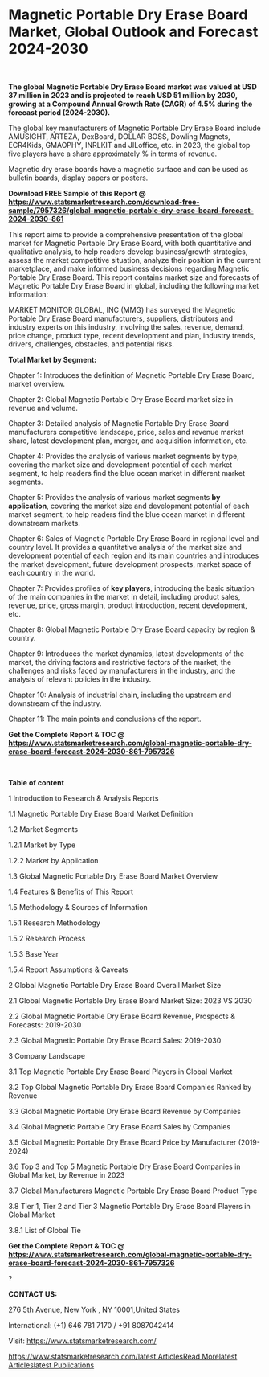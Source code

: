 <h1>Magnetic Portable Dry Erase Board Market, Global Outlook and Forecast 2024-2030</h1><br/><p><strong>The global Magnetic Portable Dry Erase Board market was valued at USD 37 million in 2023 and is projected to reach USD 51 million by 2030, growing at a Compound Annual Growth Rate (<strong>CAGR</strong>) of 4.5% during the forecast period (2024-2030).</strong></p>
 
 
 
 <p>The global key manufacturers of Magnetic Portable Dry Erase Board include AMUSIGHT, ARTEZA, DexBoard, DOLLAR BOSS, Dowling Magnets, ECR4Kids, GMAOPHY, INRLKIT and JILoffice, etc. in 2023, the global top five players have a share approximately % in terms of revenue.</p>
 
 
 
 <p>Magnetic dry erase boards have a magnetic surface and can be used as bulletin boards, display papers or posters.</p>
 
 
 
 <p><strong>Download FREE Sample of this Report @ <a href="https://www.statsmarketresearch.com/download-free-sample/7957326/global-magnetic-portable-dry-erase-board-forecast-2024-2030-861">https://www.statsmarketresearch.com/download-free-sample/7957326/global-magnetic-portable-dry-erase-board-forecast-2024-2030-861</a></strong></p>
 
 
 
 <p>This report aims to provide a comprehensive presentation of the global market for Magnetic Portable Dry Erase Board, with both quantitative and qualitative analysis, to help readers develop business/growth strategies, assess the market competitive situation, analyze their position in the current marketplace, and make informed business decisions regarding Magnetic Portable Dry Erase Board. This report contains market size and forecasts of Magnetic Portable Dry Erase Board in global, including the following market information:</p>
 
 
 
 <p>MARKET MONITOR GLOBAL, INC (MMG) has surveyed the Magnetic Portable Dry Erase Board manufacturers, suppliers, distributors and industry experts on this industry, involving the sales, revenue, demand, price change, product type, recent development and plan, industry trends, drivers, challenges, obstacles, and potential risks.</p>
 
 
 
 <p><strong>Total Market by Segment:</strong></p>
 
 
 
 <p>Chapter 1: Introduces the definition of Magnetic Portable Dry Erase Board, market overview.</p>
 
 
 
 <p>Chapter 2: Global Magnetic Portable Dry Erase Board market size in revenue and volume.</p>
 
 
 
 <p>Chapter 3: Detailed analysis of Magnetic Portable Dry Erase Board manufacturers competitive landscape, price, sales and revenue market share, latest development plan, merger, and acquisition information, etc.</p>
 
 
 
 <p>Chapter 4: Provides the analysis of various market segments by type, covering the market size and development potential of each market segment, to help readers find the blue ocean market in different market segments.</p>
 
 
 
 <p>Chapter 5: Provides the analysis of various market segments <strong>by application</strong>, covering the market size and development potential of each market segment, to help readers find the blue ocean market in different downstream markets.</p>
 
 
 
 <p>Chapter 6: Sales of Magnetic Portable Dry Erase Board in regional level and country level. It provides a quantitative analysis of the market size and development potential of each region and its main countries and introduces the market development, future development prospects, market space of each country in the world.</p>
 
 
 
 <p>Chapter 7: Provides profiles of <strong>key players</strong>, introducing the basic situation of the main companies in the market in detail, including product sales, revenue, price, gross margin, product introduction, recent development, etc.</p>
 
 
 
 <p>Chapter 8: Global Magnetic Portable Dry Erase Board capacity by region & country.</p>
 
 
 
 <p>Chapter 9: Introduces the market dynamics, latest developments of the market, the driving factors and restrictive factors of the market, the challenges and risks faced by manufacturers in the industry, and the analysis of relevant policies in the industry.</p>
 
 
 
 <p>Chapter 10: Analysis of industrial chain, including the upstream and downstream of the industry.</p>
 
 
 
 <p>Chapter 11: The main points and conclusions of the report.</p>
 
 
 
 <div><b>Get the Complete Report & TOC @ <a href="https://www.statsmarketresearch.com/global-magnetic-portable-dry-erase-board-forecast-2024-2030-861-7957326">https://www.statsmarketresearch.com/global-magnetic-portable-dry-erase-board-forecast-2024-2030-861-7957326</a></b></div>
 
 
 
 <p><br />
 
 <b>Table of content</b></p>
 
 
 
 <p>1 Introduction to Research & Analysis Reports<br />
 
 1.1 Magnetic Portable Dry Erase Board Market Definition<br />
 
 1.2 Market Segments<br />
 
 1.2.1 Market by Type<br />
 
 1.2.2 Market by Application<br />
 
 1.3 Global Magnetic Portable Dry Erase Board Market Overview<br />
 
 1.4 Features & Benefits of This Report<br />
 
 1.5 Methodology & Sources of Information<br />
 
 1.5.1 Research Methodology<br />
 
 1.5.2 Research Process<br />
 
 1.5.3 Base Year<br />
 
 1.5.4 Report Assumptions & Caveats<br />
 
 2 Global Magnetic Portable Dry Erase Board Overall Market Size<br />
 
 2.1 Global Magnetic Portable Dry Erase Board Market Size: 2023 VS 2030<br />
 
 2.2 Global Magnetic Portable Dry Erase Board Revenue, Prospects & Forecasts: 2019-2030<br />
 
 2.3 Global Magnetic Portable Dry Erase Board Sales: 2019-2030<br />
 
 3 Company Landscape<br />
 
 3.1 Top Magnetic Portable Dry Erase Board Players in Global Market<br />
 
 3.2 Top Global Magnetic Portable Dry Erase Board Companies Ranked by Revenue<br />
 
 3.3 Global Magnetic Portable Dry Erase Board Revenue by Companies<br />
 
 3.4 Global Magnetic Portable Dry Erase Board Sales by Companies<br />
 
 3.5 Global Magnetic Portable Dry Erase Board Price by Manufacturer (2019-2024)<br />
 
 3.6 Top 3 and Top 5 Magnetic Portable Dry Erase Board Companies in Global Market, by Revenue in 2023<br />
 
 3.7 Global Manufacturers Magnetic Portable Dry Erase Board Product Type<br />
 
 3.8 Tier 1, Tier 2 and Tier 3 Magnetic Portable Dry Erase Board Players in Global Market<br />
 
 3.8.1 List of Global Tie</p>
 
 
 
 <div><b>Get the Complete Report & TOC @ <a href="https://www.statsmarketresearch.com/global-magnetic-portable-dry-erase-board-forecast-2024-2030-861-7957326">https://www.statsmarketresearch.com/global-magnetic-portable-dry-erase-board-forecast-2024-2030-861-7957326</a></b></div>
 
 
 
 <p>? </p>
 
 
 
 <p><b>CONTACT US:</b><br />
 
 276 5th Avenue, New York , NY 10001,United States<br />
 
 International: (+1) 646 781 7170 / +91 8087042414<br />
 
 Visit: <a href="https://www.statsmarketresearch.com/">https://www.statsmarketresearch.com/</a><br />
 
 <a href="https://gyeongbokgung.com">https://www.statsmarketresearch.com/</a><a href="https://hallyeomaritime.com">latest Articles</a><a href="https://jingwansa.com">Read More</a><a href="https://nguoiviet.jp/">latest Articles</a><a href="https://www.intelmarketresearch.com/">latest Publications</a></p>